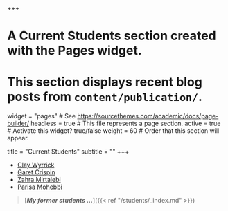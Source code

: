+++
# A Current Students section created with the Pages widget.
# This section displays recent blog posts from `content/publication/`.

widget = "pages"  # See https://sourcethemes.com/academic/docs/page-builder/
headless = true  # This file represents a page section.
active = true  # Activate this widget? true/false
weight = 60  # Order that this section will appear.

title = "Current Students"
subtitle = ""
+++
* [Clay Wyrrick]()
* [Garet Crispin](https://www.linkedin.com/in/garet-crispin/)
* [Zahra Mirtalebi](https://www.linkedin.com/in/zahra-mirtalebi-54954a219/) 
* [Parisa Mohebbi](https://www.linkedin.com/in/parisa-v-mohebbi-15015b178/)
> [***My former students ...***]({{< ref "/students/_index.md" >}})
